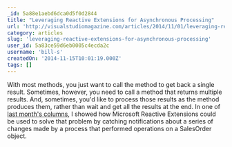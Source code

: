 ```yaml
---
_id: 5a88e1aebd6dca0d5f0d2844
title: "Leveraging Reactive Extensions for Asynchronous Processing"
url: 'http://visualstudiomagazine.com/articles/2014/11/01/leveraging-reactive-extensions.aspx'
category: articles
slug: 'leveraging-reactive-extensions-for-asynchronous-processing'
user_id: 5a83ce59d6eb0005c4ecda2c
username: 'bill-s'
createdOn: '2014-11-15T10:01:19.000Z'
tags: []
---
```


With most methods, you just want to call the method to get back a single result. Sometimes, however, you need to call a method that returns multiple results. And, sometimes, you'd like to process those results as the method produces them, rather than wait and get all the results at the end. In one of <a href="http://visualstudiomagazine.com/articles/2014/10/01/writing-cleaner-code-with-reactive-extensions.aspx" target="_blank">last month's columns</a>, I showed how Microsoft Reactive Extensions could be used to solve that problem by catching notifications about a series of changes made by a process that performed operations on a SalesOrder object.
